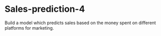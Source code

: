 # Sales-prediction-4
Build a model which predicts sales based on the money spent on different platforms for marketing.

